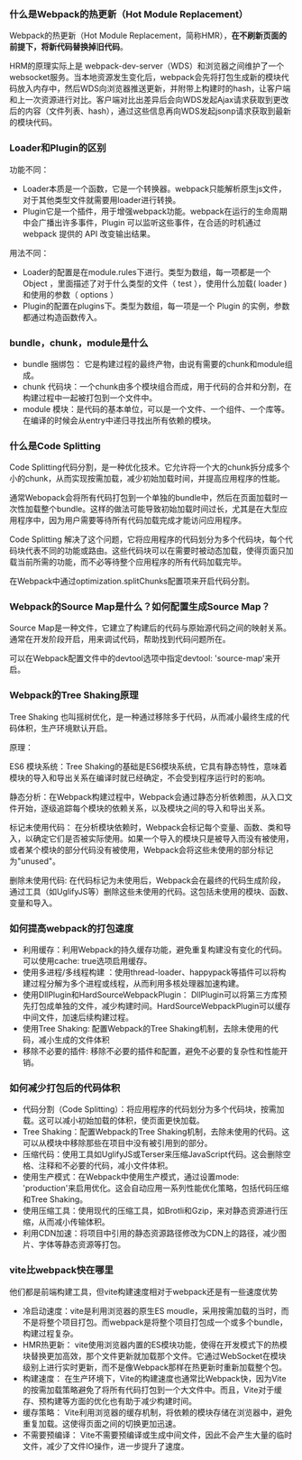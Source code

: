 ### 什么是Webpack的热更新（Hot Module Replacement）

Webpack的热更新（Hot Module Replacement，简称HMR），**在不刷新页面的前提下，将新代码替换掉旧代码**。

HRM的原理实际上是 webpack-dev-server（WDS）和浏览器之间维护了一个websocket服务。当本地资源发生变化后，webpack会先将打包生成新的模块代码放入内存中，然后WDS向浏览器推送更新，并附带上构建时的hash，让客户端和上一次资源进行对比。客户端对比出差异后会向WDS发起Ajax请求获取到更改后的内容（文件列表、hash），通过这些信息再向WDS发起jsonp请求获取到最新的模块代码。

### Loader和Plugin的区别

功能不同：

- Loader本质是一个函数，它是一个转换器。webpack只能解析原生js文件，对于其他类型文件就需要用loader进行转换。
- Plugin它是一个插件，用于增强webpack功能。webpack在运行的生命周期中会广播出许多事件，Plugin 可以监听这些事件，在合适的时机通过 webpack 提供的 API 改变输出结果。

用法不同：

- Loader的配置是在module.rules下进行。类型为数组，每⼀项都是⼀个 Object ，⾥⾯描述了对于什么类型的⽂件（ test ），使⽤什么加载( loader )和使⽤的参数（ options ）
- Plugin的配置在plugins下。类型为数组，每一项是一个 Plugin 的实例，参数都通过构造函数传入。

### bundle，chunk，module是什么

- bundle 捆绑包： 它是构建过程的最终产物，由说有需要的chunk和module组成。
- chunk 代码块：一个chunk由多个模块组合而成，用于代码的合并和分割，在构建过程中一起被打包到一个文件中。
- module 模块：是代码的基本单位，可以是一个文件、一个组件、一个库等。在编译的时候会从entry中递归寻找出所有依赖的模块。

### 什么是Code Splitting

Code Splitting代码分割，是一种优化技术。它允许将一个大的chunk拆分成多个小的chunk，从而实现按需加载，减少初始加载时间，并提高应用程序的性能。

通常Webopack会将所有代码打包到一个单独的bundle中，然后在页面加载时一次性加载整个bundle。这样的做法可能导致初始加载时间过长，尤其是在大型应用程序中，因为用户需要等待所有代码加载完成才能访问应用程序。

Code Splitting 解决了这个问题，它将应用程序的代码划分为多个代码块，每个代码块代表不同的功能或路由。这些代码块可以在需要时被动态加载，使得页面只加载当前所需的功能，而不必等待整个应用程序的所有代码加载完毕。

在Webpack中通过optimization.splitChunks配置项来开启代码分割。

### Webpack的Source Map是什么？如何配置生成Source Map？

Source Map是一种文件，它建立了构建后的代码与原始源代码之间的映射关系。通常在开发阶段开启，用来调试代码，帮助找到代码问题所在。

可以在Webpack配置文件中的devtool选项中指定devtool: 'source-map'来开启。

### Webpack的Tree Shaking原理

Tree Shaking 也叫摇树优化，是一种通过移除多于代码，从而减小最终生成的代码体积，生产环境默认开启。

原理：

ES6 模块系统：Tree Shaking的基础是ES6模块系统，它具有静态特性，意味着模块的导入和导出关系在编译时就已经确定，不会受到程序运行时的影响。

静态分析：在Webpack构建过程中，Webpack会通过静态分析依赖图，从入口文件开始，逐级追踪每个模块的依赖关系，以及模块之间的导入和导出关系。

标记未使用代码： 在分析模块依赖时，Webpack会标记每个变量、函数、类和导入，以确定它们是否被实际使用。如果一个导入的模块只是被导入而没有被使用，或者某个模块的部分代码没有被使用，Webpack会将这些未使用的部分标记为"unused"。

删除未使用代码: 在代码标记为未使用后，Webpack会在最终的代码生成阶段，通过工具（如UglifyJS等）删除这些未使用的代码。这包括未使用的模块、函数、变量和导入。

### 如何提高webpack的打包速度

- 利用缓存：利用Webpack的持久缓存功能，避免重复构建没有变化的代码。可以使用cache: true选项启用缓存。
- 使用多进程/多线程构建 ：使用thread-loader、happypack等插件可以将构建过程分解为多个进程或线程，从而利用多核处理器加速构建。
- 使用DllPlugin和HardSourceWebpackPlugin： DllPlugin可以将第三方库预先打包成单独的文件，减少构建时间。HardSourceWebpackPlugin可以缓存中间文件，加速后续构建过程。
- 使用Tree Shaking: 配置Webpack的Tree Shaking机制，去除未使用的代码，减小生成的文件体积
- 移除不必要的插件: 移除不必要的插件和配置，避免不必要的复杂性和性能开销。

### 如何减少打包后的代码体积

- 代码分割（Code Splitting）：将应用程序的代码划分为多个代码块，按需加载。这可以减小初始加载的体积，使页面更快加载。
- Tree Shaking：配置Webpack的Tree Shaking机制，去除未使用的代码。这可以从模块中移除那些在项目中没有被引用到的部分。
- 压缩代码：使用工具如UglifyJS或Terser来压缩JavaScript代码。这会删除空格、注释和不必要的代码，减小文件体积。
- 使用生产模式：在Webpack中使用生产模式，通过设置mode: 'production'来启用优化。这会自动应用一系列性能优化策略，包括代码压缩和Tree Shaking。
- 使用压缩工具：使用现代的压缩工具，如Brotli和Gzip，来对静态资源进行压缩，从而减小传输体积。
- 利用CDN加速：将项目中引用的静态资源路径修改为CDN上的路径，减少图片、字体等静态资源等打包。

### vite比webpack快在哪里

他们都是前端构建工具，但vite构建速度相对于webpack还是有一些速度优势

- 冷启动速度：vite是利用浏览器的原生ES moudle，采用按需加载的当时，而不是将整个项目打包。而webpack是将整个项目打包成一个或多个bundle，构建过程复杂。
- HMR热更新： vite使用浏览器内置的ES模块功能，使得在开发模式下的热模块替换更加高效，那个文件更新就加载那个文件。它通过WebSocket在模块级别上进行实时更新，而不是像Webpack那样在热更新时重新加载整个包。
- 构建速度： 在生产环境下，Vite的构建速度也通常比Webpack快，因为Vite的按需加载策略避免了将所有代码打包到一个大文件中。而且，Vite对于缓存、预构建等方面的优化也有助于减少构建时间。
- 缓存策略： Vite利用浏览器的缓存机制，将依赖的模块存储在浏览器中，避免重复加载。这使得页面之间的切换更加迅速。
- 不需要预编译： Vite不需要预编译或生成中间文件，因此不会产生大量的临时文件，减少了文件IO操作，进一步提升了速度。
